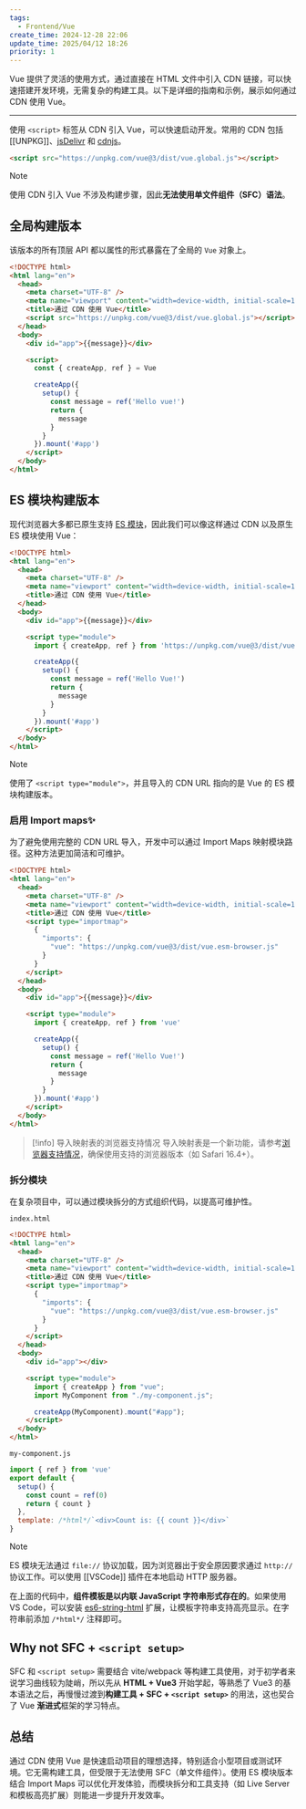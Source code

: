 ```yaml
---
tags:
  - Frontend/Vue
create_time: 2024-12-28 22:06
update_time: 2025/04/12 18:26
priority: 1
---
```


Vue 提供了灵活的使用方式，通过直接在 HTML 文件中引入 CDN 链接，可以快速搭建开发环境，无需复杂的构建工具。以下是详细的指南和示例，展示如何通过 CDN 使用 Vue。

---

使用 `<script>` 标签从 CDN 引入 Vue，可以快速启动开发。常用的 CDN 包括 [[UNPKG]]、[jsDelivr](https://www.jsdelivr.com/package/npm/vue) 和 [cdnjs](https://cdnjs.com/libraries/vue)。

```html
<script src="https://unpkg.com/vue@3/dist/vue.global.js"></script>
```

> [!note]
> 使用 CDN 引入 Vue 不涉及构建步骤，因此**无法使用单文件组件（SFC）语法**。

## 全局构建版本

该版本的所有顶层 API 都以属性的形式暴露在了全局的 `Vue` 对象上。

```html
<!DOCTYPE html>
<html lang="en">
  <head>
    <meta charset="UTF-8" />
    <meta name="viewport" content="width=device-width, initial-scale=1.0" />
    <title>通过 CDN 使用 Vue</title>
    <script src="https://unpkg.com/vue@3/dist/vue.global.js"></script>
  </head>
  <body>
    <div id="app">{{message}}</div>

    <script>
      const { createApp, ref } = Vue

      createApp({
        setup() {
          const message = ref('Hello vue!')
          return {
            message
          }
        }
      }).mount('#app')
    </script>
  </body>
</html>
```

## ES 模块构建版本

现代浏览器大多都已原生支持 [ES 模块](https://developer.mozilla.org/zh-CN/docs/Web/JavaScript/Guide/Modules)，因此我们可以像这样通过 CDN 以及原生 ES 模块使用 Vue：

```html hl:11,12
<!DOCTYPE html>
<html lang="en">
  <head>
    <meta charset="UTF-8" />
    <meta name="viewport" content="width=device-width, initial-scale=1.0" />
    <title>通过 CDN 使用 Vue</title>
  </head>
  <body>
    <div id="app">{{message}}</div>

    <script type="module">
      import { createApp, ref } from 'https://unpkg.com/vue@3/dist/vue.esm-browser.js'

      createApp({
        setup() {
          const message = ref('Hello Vue!')
          return {
            message
          }
        }
      }).mount('#app')
    </script>
  </body>
</html>
```

> [!note]
> 使用了 `<script type="module">`，并且导入的 CDN URL 指向的是 Vue 的 ES 模块构建版本。

### 启用 Import maps✨

为了避免使用完整的 CDN URL 导入，开发中可以通过 Import Maps 映射模块路径。这种方法更加简洁和可维护。

```html hl:7-12,19
<!DOCTYPE html>
<html lang="en">
  <head>
    <meta charset="UTF-8" />
    <meta name="viewport" content="width=device-width, initial-scale=1.0" />
    <title>通过 CDN 使用 Vue</title>
    <script type="importmap">
      {
        "imports": {
          "vue": "https://unpkg.com/vue@3/dist/vue.esm-browser.js"
        }
      }
    </script>
  </head>
  <body>
    <div id="app">{{message}}</div>

    <script type="module">
      import { createApp, ref } from 'vue'

      createApp({
        setup() {
          const message = ref('Hello Vue!')
          return {
            message
          }
        }
      }).mount('#app')
    </script>
  </body>
</html>
```

> [!info] 导入映射表的浏览器支持情况
> 导入映射表是一个新功能，请参考[浏览器支持情况](https://caniuse.com/import-maps)，确保使用支持的浏览器版本（如 Safari 16.4+）。

### 拆分模块

在复杂项目中，可以通过模块拆分的方式组织代码，以提高可维护性。

`index.html`

```html hl:20,22
<!DOCTYPE html>
<html lang="en">
  <head>
    <meta charset="UTF-8" />
    <meta name="viewport" content="width=device-width, initial-scale=1.0" />
    <title>通过 CDN 使用 Vue</title>
    <script type="importmap">
      {
        "imports": {
          "vue": "https://unpkg.com/vue@3/dist/vue.esm-browser.js"
        }
      }
    </script>
  </head>
  <body>
    <div id="app"></div>

    <script type="module">
      import { createApp } from "vue";
      import MyComponent from "./my-component.js";

      createApp(MyComponent).mount("#app");
    </script>
  </body>
</html>
```

`my-component.js`

```js hl:7
import { ref } from 'vue'
export default {
  setup() {
    const count = ref(0)
    return { count }
  },
  template: /*html*/`<div>Count is: {{ count }}</div>`
}
```

> [!note]
> ES 模块无法通过 `file://` 协议加载，因为浏览器出于安全原因要求通过 `http://` 协议工作。可以使用 [[VSCode]] 插件在本地启动 HTTP 服务器。

在上面的代码中，**组件模板是以内联 JavaScript 字符串形式存在的**。如果使用 VS Code，可以安装 [es6-string-html](https://marketplace.visualstudio.com/items?itemName=Tobermory.es6-string-html) 扩展，让模板字符串支持高亮显示。在字符串前添加 `/*html*/` 注释即可。

## Why not SFC + `<script setup>`

SFC 和 `<script setup>` 需要结合 vite/webpack 等构建工具使用，对于初学者来说学习曲线较为陡峭，所以先从 **HTML + Vue3** 开始学起，等熟悉了 Vue3 的基本语法之后，再慢慢过渡到**构建工具 + SFC + `<script setup>`** 的用法，这也契合了 Vue **渐进式**框架的学习特点。

## 总结

通过 CDN 使用 Vue 是快速启动项目的理想选择，特别适合小型项目或测试环境。它无需构建工具，但受限于无法使用 SFC（单文件组件）。使用 ES 模块版本结合 Import Maps 可以优化开发体验，而模块拆分和工具支持（如 Live Server 和模板高亮扩展）则能进一步提升开发效率。
